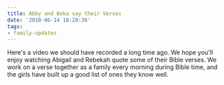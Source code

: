 ```yaml
---
title: Abby and Beka say their Verses
date: '2010-06-14 18:20:36'
tags:
- family-updates
---
```


Here's a video we should have recorded a long time ago. We hope you'll enjoy watching Abigail and Rebekah quote some of their Bible verses. We work on a verse together as a family every morning during Bible time, and the girls have built up a good list of ones they know well.

<object width="450" height="273"><param name="movie" value="http://www.youtube.com/v/06hy7l0NSuE&hl=en_US&fs=1&rel=0&color1=0x2b405b&color2=0x6b8ab6"></param><param name="allowFullScreen" value="true"></param><param name="allowscriptaccess" value="always"></param><embed src="http://www.youtube.com/v/06hy7l0NSuE&hl=en_US&fs=1&rel=0&color1=0x2b405b&color2=0x6b8ab6" type="application/x-shockwave-flash" allowscriptaccess="always" allowfullscreen="true" width="450" height="273"></embed></object>
